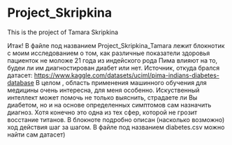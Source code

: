 # Project_Skripkina
This is the project of Tamara Skripkina

Итак! В файле под названием Project_Skripkina_Tamara лежит блокнотик с моим исследованием о том, как различные показатели здоровья пациенток не моложе 21 года из индейского рода Пима влияют на то, будеи ли им диагностирован диабет или нет. Источник, откуда брался датасет: https://www.kaggle.com/datasets/uciml/pima-indians-diabetes-database
В целом , область применения машинного обучения для медицины очень интересна, для меня особенно. Искуственный интеллект может помочь не только выяснить, страдаете ли Вы диабетом, но и на основе определенных симптомов сам назначить диагноз. Хотя конечно это одна из тех сфер, которой не грозит восстание титанов. В блокноте подробно описан (насколько возможно) ход действия шаг за шагом. В файле под названием diabetes.csv можно найти сам датасет)
